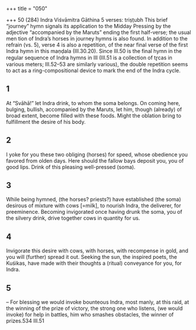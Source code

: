 +++
title = "050"

+++
50 (284)
Indra
Viśvāmitra Gāthina
5 verses: triṣṭubh
This brief “journey” hymn signals its application to the Midday Pressing by the  adjective “accompanied by the Maruts” ending the first half-verse; the usual men tion of Indra’s horses in journey hymns is also found. In addition to the refrain (vs.  5), verse 4 is also a repetition, of the near final verse of the first Indra hymn in this  maṇḍala (III.30.20). Since III.50 is the final hymn in the regular sequence of Indra  hymns in III (III.51 is a collection of tr̥cas in various meters; III.52–53 are similarly  various), the double repetition seems to act as a ring-compositional device to mark  the end of the Indra cycle.
## 1
At “Svāhā!” let Indra drink, to whom the soma belongs. On coming here,  bulging, bullish, accompanied by the Maruts,
let him, though (already) of broad extent, become filled with these foods.  Might the oblation bring to fulfillment the desire of his body.
## 2
I yoke for you these two obliging (horses) for speed, whose obedience you  favored from olden days.
Here should the fallow bays deposit you, you of good lips. Drink of this  pleasing well-pressed (soma).
## 3
While being hymned, (the horses? priests?) have established (the soma)  desirous of mixture with cows [=milk], to nourish Indra, the deliverer,  for preeminence.
Becoming invigorated once having drunk the soma, you of the silvery  drink, drive together cows in quantity for us.
## 4
Invigorate this desire with cows, with horses, with recompense in gold,  and you will (further) spread it out.
Seeking the sun, the inspired poets, the Kuśikas, have made with their  thoughts a (ritual) conveyance for you, for Indra.
## 5
– For blessing we would invoke bounteous Indra, most manly, at this  raid, at the winning of the prize of victory,
the strong one who listens, (we would invoke) for help in battles, him  who smashes obstacles, the winner of prizes.534 III.51
